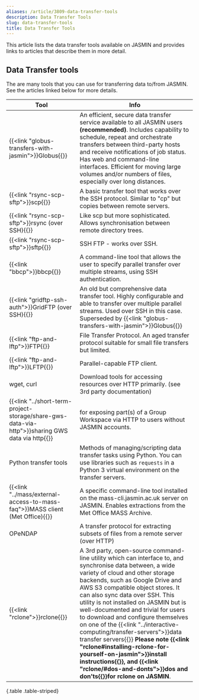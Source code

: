 ```yaml
---
aliases: /article/3809-data-transfer-tools
description: Data Transfer Tools
slug: data-transfer-tools
title: Data Transfer Tools
---
```


This article lists the data transfer tools available on JASMIN and provides
links to articles that describe them in more detail.

## Data Transfer tools

The are many tools that you can use for transferring data to/from JASMIN. See
the articles linked below for more details.

Tool | Info
---|---
{{<link "globus-transfers-with-jasmin">}}Globus{{</link>}} | An efficient, secure data transfer service available to all JASMIN users **(recommended)**. Includes capability to schedule, repeat and orchestrate transfers between third-party hosts and receive notifications of job status. Has web and command-line interfaces. Efficient for moving large volumes and/or numbers of files, especially over long distances.
{{<link "rsync-scp-sftp">}}scp{{</link>}} |  A basic transfer tool that works over the SSH protocol. Similar to "cp" but copies between remote servers.  
{{<link "rsync-scp-sftp">}}rsync (over SSH){{</link>}} |  Like scp but more sophisticated. Allows synchronisation between remote directory trees.  
{{<link "rsync-scp-sftp">}}sftp{{</link>}} |  SSH FTP - works over SSH.  
{{<link "bbcp">}}bbcp{{</link>}} |  A command-line tool that allows the user to specify parallel transfer over multiple streams, using SSH authentication.
{{<link "gridftp-ssh-auth">}}GridFTP (over SSH){{</link>}} |  An old but comprehensive data transfer tool. Highly configurable and able to transfer over multiple parallel streams. Used over SSH in this case. Superseded by {{<link "globus-transfers-with-jasmin">}}Globus{{</link>}}
{{<link "ftp-and-lftp">}}FTP{{</link>}} |  File Transfer Protocol. An aged transfer protocol suitable for small file transfers but limited.
{{<link "ftp-and-lftp">}}LFTP{{</link>}} |  Parallel-capable FTP client.
wget, curl  |  Download tools for accessing resources over HTTP primarily. (see 3rd party documentation)
{{<link "../short-term-project-storage/share-gws-data-via-http">}}sharing GWS data via http{{</link>}} | for exposing part(s) of a Group Workspace via HTTP to users without JASMIN accounts.
Python transfer tools  |  Methods of managing/scripting data transfer tasks using Python. You can use libraries such as `requests` in a Python 3 virtual environment on the transfer servers.  
{{<link "../mass/external-access-to-mass-faq">}}MASS client (Met Office){{</link>}}|  A specific command-line tool installed on the mass-cli.jasmin.ac.uk server on JASMIN. Enables extractions from the Met Office MASS Archive.
OPeNDAP  |  A transfer protocol for extracting subsets of files from a remote server (over HTTP)
{{<link "rclone">}}rclone{{</link>}} |  A 3rd party, open-source command-line utility which can interface to, and synchronise data between, a wide variety of cloud and other storage backends, such as Google Drive and AWS S3 compatible object stores. It can also sync data over SSH.   This utility is not installed on JASMIN but is well-documented and trivial for users to download and configure themselves on one of the {{<link "../interactive-computing/transfer-servers">}}data transfer servers{{</link>}} **Please note {{<link "rclone#installing-rclone-for-yourself-on-jasmin">}}install instructions{{</link>}}, and {{<link "rclone/#dos-and-donts">}}dos and don'ts{{</link>}}for rclone on JASMIN**.
{.table .table-striped}
